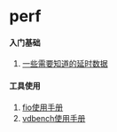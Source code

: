 # perf

#### 入门基础
1. [一些需要知道的延时数据](2021/latency_numbers.md)

#### 工具使用
1. [fio使用手册](2021/fio_manual.md)
2. [vdbench使用手册](2021/vdbench_manual.md)
